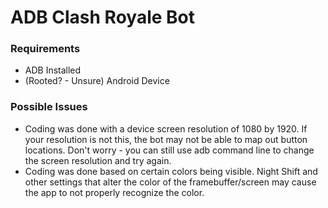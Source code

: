 # ADB Clash Royale Bot



### Requirements

 * ADB Installed
 * (Rooted? - Unsure) Android Device


### Possible Issues
 * Coding was done with a device screen resolution of 1080 by 1920. If your resolution is not this, the bot may not be able to map out button locations. Don't worry - you can still use adb command line to change the screen resolution and try again.
 * Coding was done based on certain colors being visible. Night Shift and other settings that alter the color of the framebuffer/screen may cause the app to not properly recognize the color.
